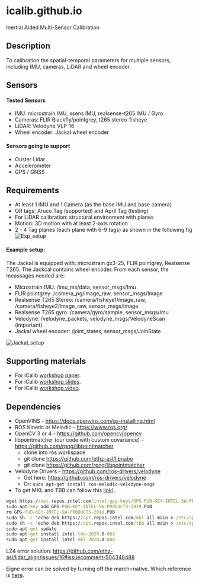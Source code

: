 # icalib.github.io
Inertial Aided Multi-Sensor Calibration


## Description

To calibration the spatial-temporal parameters for multiple sensors, including IMU, cameras, LiDAR and wheel encoder. 

## Sensors 

#### Tested Sensors

* IMU: microstrain IMU, xsens IMU, realsense-t265 IMU / Gyro
* Cameras: FLIR Blackfly/pointgrey, t265 stereo-fisheye
* LiDAR: Velodyne VLP-16
* Wheel encoder: Jackal wheel encoder

#### Sensors going to support

* Ouster Lidar
* Accelerometer
* GPS / GNSS

## Requirements

* At least 1 IMU and 1 Camera (as the base IMU and base camera)
* QR tags: Aruco Tag (supported) and April Tag (testing)
* For LiDAR calibration: structural environment with planes
* Motion: 3D motion with at least 2-axis rotation
* 2 - 4 Tag planes (each plane with 6-9 tags)  as shown in the following fig
![Exp_setup](fig/setup_udel.png)

#### Example setup: 


The Jackal is equipped with: microstrain gx3-25, FLIR pointgrey, Realsense T265. The Jackcal contains wheel encoder.
From each sensor, the meassages needed are:

* Microstrain IMU: /imu_ms/data, sensor_msgs/Imu
* FLIR pointgrey: /camera_pg/image_raw, sensor_msgs/Image
* Realsense T265 Stereo: /camera/fisheye1/image_raw, /camera/fisheye2/image_raw, sensor_msgs/Image
* Realsense T265 gyro: /camera/gyro/sample, sensor_msgs/Imu
* Velodyne: /velodyne_packets, velodyne_msgs/VelodyneScan (important)
* Jackal wheel encoder: /joint_states, sensor_msgs/JoinState

![Jackal_setup](fig/jackal_udel.png)


## Supporting materials

* For iCalib [workshop paper](http://udel.edu/~ghuang/icra21-vins-workshop/papers/01-Yang_iCalib.pdf).
* For iCalib [workshop slides](pdf/ICRA_2021_workshop_icalib_slides.pdf).
* For iCalib [workshop video](video/icalib_vins_workshop_yulin.mp4). 



## Dependencies

- OpenVINS - https://docs.openvins.com/gs-installing.html
- ROS Kinetic or Melodic - https://www.ros.org/
- OpenCV 3 or 4 - https://github.com/opencv/opencv
- libpointmatcher (our code with custom covariance) - https://github.com/rpng/libpointmatcher
    - clone into ros workspace
    - git clone https://github.com/ethz-asl/libnabo
    - git clone https://github.com/rpng/libpointmatcher
- Velodyne Drivers - https://github.com/ros-drivers/velodyne
	- Get here: https://github.com/ros-drivers/velodyne
	- Or: `sudo apt-get install ros-melodic-velodyne-msgs`
- To get MKL and TBB can follow this [link](https://software.intel.com/en-us/articles/installing-intel-free-libs-and-python-apt-repo)).

```cmd
wget https://apt.repos.intel.com/intel-gpg-keys/GPG-PUB-KEY-INTEL-SW-PRODUCTS-2019.PUB
sudo apt-key add GPG-PUB-KEY-INTEL-SW-PRODUCTS-2019.PUB
rm GPG-PUB-KEY-INTEL-SW-PRODUCTS-2019.PUB
sudo sh -c 'echo deb https://apt.repos.intel.com/mkl all main > /etc/apt/sources.list.d/intel-mkl.list'
sudo sh -c 'echo deb https://apt.repos.intel.com/tbb all main > /etc/apt/sources.list.d/intel-tbb.list'
sudo apt-get update
sudo apt-get install intel-tbb-2020.0-088
sudo apt-get install intel-mkl-2020.0-088
```

LZ4 error solution:
https://github.com/ethz-asl/lidar_align/issues/16#issuecomment-504348488

Eigne error can be solved by turning off the march=native. Which reference is [here](https://github.com/borglab/gtsam/issues/75#issuecomment-502809431
).
